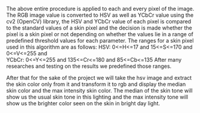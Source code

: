 
The above entire procedure is applied to each and every pixel of the image.
The RGB image value is converted to HSV as well as YCbCr value using the cv2 (OpenCV) library, the HSV and YCbCr value of each pixel is compared to the standard values of a skin pixel and the decision is made whether the pixel is a skin pixel or not depending on whether the values lie in a range of predefined threshold values for each parameter.
The ranges for a skin pixel used in this algorithm are as follows:
HSV:    0<=H<=17 and 15<=S<=170 and 0<=V<=255
			and		
  YCbCr:   0<=Y<=255 and 135<=Cr<=180 and 85<=Cb<=135
After many researches and testing on the results we predefined those ranges.

After that for the sake of the project we will take the hsv image and extract the skin color only from it and transform it to rgb and display the median skin color and the max intensity skin color.
The median of the skin tone will show us the usual skin tone in this lighting and the max intensity tone will show us the brighter color seen on the skin in bright day light.
